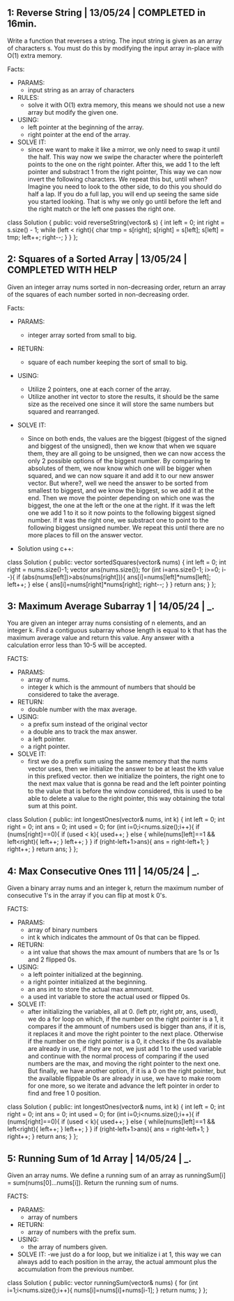 ## 1: Reverse String | 13/05/24 | COMPLETED in 16min.

Write a function that reverses a string. The input string is given as an array of characters s.
You must do this by modifying the input array in-place with O(1) extra memory.

Facts:
- PARAMS:
    - input string as an array of characters
- RULES:
    - solve it with O(1) extra memory, this means we should not use a new array but modify the given one.
- USING:
    - left pointer at the beginning of the array.
    - right pointer at the end of the array.
- SOLVE IT:
    - since we want to make it like a mirror, we only need to swap it until the half. This way now we swipe 
    the character where the pointerleft points to the one on the right pointer. After this, we add 1 to the left pointer and
    substract 1 from the right pointer, This way we can now invert the following characters. We repeat this but, until when?
    Imagine you need to look to the other side, to do this you should do half a lap. If you do a full lap, you will end up seeing the same side you started looking. That is why we only go until before the left and the right match or the left one passes the right one.

class Solution {
public:
    void reverseString(vector<char>& s) {
        int left = 0;
        int right = s.size() - 1;
        while (left < right){
            char tmp = s[right];
            s[right] = s[left];
            s[left] = tmp;
            left++;
            right--;
        }
    }
};

## 2: Squares of a Sorted Array | 13/05/24 | COMPLETED WITH HELP

Given an integer array nums sorted in non-decreasing order, 
return an array of the squares of each number sorted in non-decreasing order.

Facts:
- PARAMS: 
    - integer array sorted from small to big.

- RETURN:
    - square of each number keeping the sort of small to big.

- USING:
    - Utilize 2 pointers, one at each corner of the array.
    - Utilize another int vector to store the results, it should be the same size as the received one since it will store the same numbers but squared 
    and rearranged.

- SOLVE IT:
    - Since on both ends, the values are the biggest (biggest of the signed and biggest of the unsigned),
    then we know that when we square them, they are all going to be unsigned, then we can now access the only 2 
    possible options of the biggest number. By comparing te absolutes of them, we now know which one will be bigger when squared,
    and we can now square it and add it to our new answer vector. But where?, well we need the answer to be sorted from smallest to biggest,
    and we know the biggest, so we add it at the end. Then we move the pointer depending on which one was the biggest, the one at the left or the one at the right. If it was the left one we add 1 to it so it now points to the following biggest signed number. If it was the right one, we substract
    one to point to the following biggest unsigned number. We repeat this until there are no more places to fill on the answer vector.

- Solution using c++:

class Solution {
public:
    vector<int> sortedSquares(vector<int>& nums) {
        int left = 0;
        int right = nums.size()-1;
        vector<int> ans(nums.size());
        for (int i=ans.size()-1; i>=0; i--){
            if (abs(nums[left])>abs(nums[right])){
                ans[i]=nums[left]*nums[left];
                left++;
            } else {
                ans[i]=nums[right]*nums[right];
                right--;
            }
        }
        return ans;
    }
};

## 3: Maximum Average Subarray 1 | 14/05/24 | _.

You are given an integer array nums consisting of n elements, and an integer k.
Find a contiguous subarray whose length is equal to k that has the maximum average value and return this value. Any answer with a calculation error less than 10-5 will be accepted.

FACTS:
- PARAMS: 
    - array of nums.
    - integer k which is the ammount of numbers that should be considered to take the average.
- RETURN:
    - double number with the max average.
- USING:
    - a prefix sum instead of the original vector
    - a double ans to track the max answer.
    - a left pointer.
    - a right pointer.
- SOLVE IT:
    - first we do a prefix sum using the same memory that the nums vector uses,
    then we initialize the answer to be at least the kth value in this prefixed vector.
    then we initialize the pointers, the right one to the next max value that is gonna be read 
    and the left pointer pointing to the value that is before the window considered, this is used to be 
    able to delete a value to the right pointer, this way obtaining the total sum at this point.

class Solution {
public:
    int longestOnes(vector<int>& nums, int k) {
        int left = 0;
        int right = 0;
        int ans = 0;
        int used = 0;
        for (int i=0;i<nums.size();i++){
            if (nums[right]==0){
                if (used < k){
                    used++;
                } else {
                    while(nums[left]==1 && left<right){
                        left++;
                    }
                    left++;
                }
            }
            if (right-left+1>ans){
                ans = right-left+1;
            }
            right++;
        }
        return ans;
    }
};

## 4: Max Consecutive Ones 111 | 14/05/24 | _.

Given a binary array nums and an integer k, return the maximum number of consecutive 1's in the array if you can flip at most k 0's.

FACTS:
- PARAMS:
    - array of binary numbers
    - int k which indicates the ammount of 0s that can be flipped.
- RETURN:
    - a int value that shows the max amount of numbers that are 1s or 1s and 2 flipped 0s.
- USING:
    - a left pointer initialized at the beginning.
    - a right pointer initialized at the beginning.
    - an ans int to store the actual max ammount.
    - a used int variable to store the actual used or flipped 0s.
- SOLVE IT:
    - after initializing the variables, all at 0. (left ptr, right ptr, ans, used), we do a for loop 
    on which, if the number on the right pointer is a 1, it compares if the ammount of numbers used is bigger than ans, if it is, it replaces it and move the right pointer to the next place.
    Otherwise if the number on the right pointer is a 0, it checks if the 0s available are already in use, if they are not, we just add 1 to the used variable and continue with the normal process of comparing if the used numbers are the max, and moving the right pointer to the next one. But finally, we have another option, if it is a 0 on the right pointer, but the available flippable 0s are already in use, we have to make room for one more, so we iterate and 
    advance the left pointer in order to find and free 1 0 position.

class Solution {
public:
    int longestOnes(vector<int>& nums, int k) {
        int left = 0;
        int right = 0;
        int ans = 0;
        int used = 0;
        for (int i=0;i<nums.size();i++){
            if (nums[right]==0){
                if (used < k){
                    used++;
                } else {
                    while(nums[left]==1 && left<right){
                        left++;
                    }
                    left++;
                }
            }
            if (right-left+1>ans){
                ans = right-left+1;
            }
            right++;
        }
        return ans;
    }
};

## 5: Running Sum of 1d Array | 14/05/24 | _.

Given an array nums. We define a running sum of an array as runningSum[i] = sum(nums[0]…nums[i]).
Return the running sum of nums.

FACTS:
- PARAMS:
    - array of numbers
- RETURN:
    - array of numbers with the prefix sum.
- USING:
    - the array of numbers given.
- SOLVE IT:
    -we just do a for loop, but we initialize i at 1, this way we can always add to each position in the array, the actual ammount plus
    the accumulation from the previous number.

class Solution {
public:
    vector<int> runningSum(vector<int>& nums) {
        for (int i=1;i<nums.size();i++){
            nums[i]=nums[i]+nums[i-1];
        }
        return nums;
    }
};